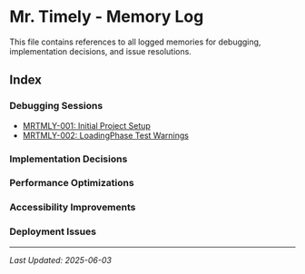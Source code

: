 # Mr. Timely - Memory Log

This file contains references to all logged memories for debugging, implementation decisions, and issue resolutions.

## Index

### Debugging Sessions
- [MRTMLY-001: Initial Project Setup](logged_memories/MRTMLY-001-initial-project-setup.md)
- [MRTMLY-002: LoadingPhase Test Warnings](logged_memories/MRTMLY-002-loadingphase-test-warnings.md)

### Implementation Decisions

### Performance Optimizations

### Accessibility Improvements

### Deployment Issues

---

*Last Updated: 2025-06-03*
